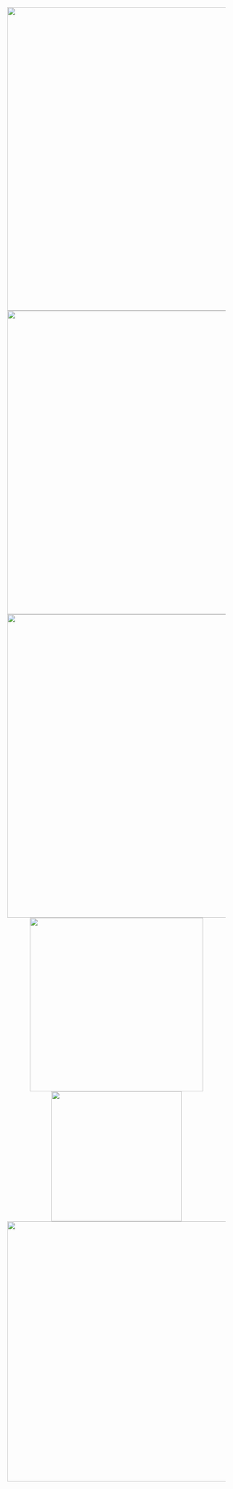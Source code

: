 <html>
  <center>
    <img src="https://raw.githubusercontent.com/LouHeb/TTFL/main/Figure0.png?token=GHSAT0AAAAAABZQ4QGFYOM6MUTPPQG6SBUCYZ6V4YQ" width="700">
    <img src="https://raw.githubusercontent.com/LouHeb/TTFL/main/Figure0.png?token=GHSAT0AAAAAABZQ4QGFVNPZ7WXMVXR4MF34YZ6WH5Q" width="700">
    <img src="https://raw.githubusercontent.com/LouHeb/TTFL/main/Figure1.png?token=GHSAT0AAAAAABZQ4QGEPGHED2M3BS2DOFUSYZ6V47A" width="700">
    <img src="https://raw.githubusercontent.com/LouHeb/TTFL/main/Figure2.png?token=GHSAT0AAAAAABZQ4QGFFSMYIGD2SG2ALDJKYZ6V5BA" width="400">
    <img src="https://raw.githubusercontent.com/LouHeb/TTFL/main/Figure3.png?token=GHSAT0AAAAAABZQ4QGF7AI4VGNQKXNPLM4SYZ6V5DA" width="300">
    <img src="https://raw.githubusercontent.com/LouHeb/TTFL/main/Figure31.png?token=GHSAT0AAAAAABZQ4QGECWVNCIOL5JJJJAIKYZ6V5FQ" width="600">
  </center>
</html>
